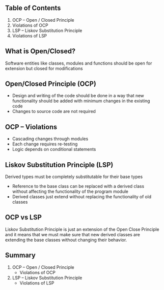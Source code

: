 ## Table of Contents
1. OCP – Open / Closed Principle
2. Violations of OCP
3. LSP – Liskov Substitution Principle
4. Violations of LSP

## What is Open/Closed?
Software entities like classes, modules
and functions should be open for extension
but closed for modifications

## Open/Closed Principle (OCP)
* Design and writing of the code should be done in a way that
new functionality should be added with minimum changes in
the existing code
* Changes to source code are not required

## OCP – Violations
* Cascading changes through modules
* Each change requires re-testing
* Logic depends on conditional statements

## Liskov Substitution Principle (LSP)
Derived types must be completely substitutable for their base types
* Reference to the base class can be replaced with a derived class without affecting the functionality of the program module
* Derived classes just extend without replacing the functionality of old classes

## OCP vs LSP
Liskov Substitution Principle is just an
extension of the Open Close Principle and
it means that we must make sure that new
derived classes are extending the base
classes without changing their behavior.

## Summary
1. OCP – Open / Closed Principle
      * Violations of OCP
2. LSP – Liskov Substitution Principle
      * Violations of LSP
